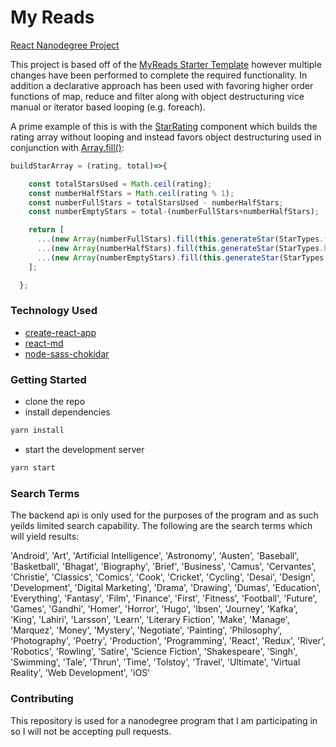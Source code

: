 # My Reads
[React Nanodegree Project](https://www.udacity.com/course/react-nanodegree--nd019)

This project is based off of the [MyReads Starter Template](https://github.com/udacity/reactnd-project-myreads-starter) however multiple changes have been performed to complete the required functionality. In addition a declarative approach has been used with favoring higher order functions of map, reduce and filter along with object destructuring vice manual or iterator based looping (e.g. foreach).

A prime example of this is with the [StarRating](src/components/StarRating/StarRating.js) component which builds the rating array without looping and instead favors object destructuring used in conjunction with [Array.fill()](https://developer.mozilla.org/en-US/docs/Web/JavaScript/Reference/Global_Objects/Array/fill):
```js
buildStarArray = (rating, total)=>{

    const totalStarsUsed = Math.ceil(rating);
    const numberHalfStars = Math.ceil(rating % 1);
    const numberFullStars = totalStarsUsed - numberHalfStars;
    const numberEmptyStars = total-(numberFullStars+numberHalfStars);

    return [
      ...(new Array(numberFullStars).fill(this.generateStar(StarTypes.full))),
      ...(new Array(numberHalfStars).fill(this.generateStar(StarTypes.half))),
      ...(new Array(numberEmptyStars).fill(this.generateStar(StarTypes.empty)))
    ];

  };
```
### Technology Used
* [create-react-app](https://github.com/facebookincubator/create-react-app)
* [react-md](https://react-md.mlaursen.com/)
* [node-sass-chokidar](https://github.com/michaelwayman/node-sass-chokidar)

### Getting Started
* clone the repo
* install dependencies
```sh
yarn install
```
* start the development server
```sh
yarn start
```

### Search Terms

The backend api is only used for the purposes of the program and as such yeilds limited search capability.
The following are the search terms which will yield results:<br/>
<p>
'Android', 'Art', 'Artificial Intelligence', 'Astronomy', 'Austen', 'Baseball', 'Basketball', 'Bhagat', 'Biography', 'Brief', 'Business', 'Camus', 'Cervantes', 'Christie', 'Classics', 'Comics', 'Cook', 'Cricket', 'Cycling', 'Desai', 'Design', 'Development', 'Digital Marketing', 'Drama', 'Drawing', 'Dumas', 'Education', 'Everything', 'Fantasy', 'Film', 'Finance', 'First', 'Fitness', 'Football', 'Future', 'Games', 'Gandhi', 'Homer', 'Horror', 'Hugo', 'Ibsen', 'Journey', 'Kafka', 'King', 'Lahiri', 'Larsson', 'Learn', 'Literary Fiction', 'Make', 'Manage', 'Marquez', 'Money', 'Mystery', 'Negotiate', 'Painting', 'Philosophy', 'Photography', 'Poetry', 'Production', 'Programming', 'React', 'Redux', 'River', 'Robotics', 'Rowling', 'Satire', 'Science Fiction', 'Shakespeare', 'Singh', 'Swimming', 'Tale', 'Thrun', 'Time', 'Tolstoy', 'Travel', 'Ultimate', 'Virtual Reality', 'Web Development', 'iOS'
</p>

### Contributing

This repository is used for a nanodegree program that I am participating in so I will not be accepting pull requests.
